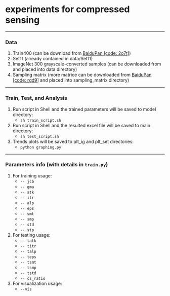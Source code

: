 # experiments for compressed sensing

---
### Data
1. Train400 (can be download from [BaiduPan [code: 2o7t]](https://pan.baidu.com/s/1iLpTpRAwXF7Eb3aQZ0jv1A))
1. Set11 (already contained in data/Set11)
3. ImageNet 300 grayscale-converted samples (can be downloaded from and placed into data directory)
4. Sampling matrix (more matrice can be downloaded from [BaiduPan [code: rgd9]](https://pan.baidu.com/s/1AFza-XCyTqRIVTdaYwjT3w) and placed into sampling_matrix directory)

---
### Train, Test, and Analysis
1. Run script in Shell and the trained parameters will be saved to model directory:
     - ```sh train_script.sh```  
2. Run script in Shell and the resulted excel file will be saved to main directory:
     - ```sh test_script.sh```  
3. Trends plots will be saved to plt_ig and plt_set directories: 
     - ```python graphing.py```  
    
---
### Parameters info (with details in ```train.py```)
1. For training usage:
     - ```-- jcb```  
     - ```-- gma``` 
     - ```-- atk```  
     - ```-- itr``` 
     - ```-- alp``` 
     - ```-- eps```
     - ```-- smt```   
     - ```-- smp``` 
     - ```-- std``` 
     - ```-- stp``` 
2. For testing usage:
     - ```-- tatk``` 
     - ```-- titr``` 
     - ```-- talp``` 
     - ```-- teps``` 
     - ```-- tsmt```
     - ```-- tsmp```
     - ```-- tstd```
     - ```-- cs_ratio```    
3. For visualization usage: 
     - ```--vis```  


